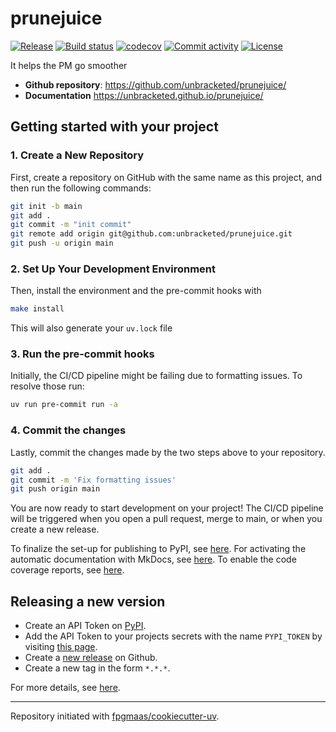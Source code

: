 # prunejuice

[![Release](https://img.shields.io/github/v/release/unbracketed/prunejuice)](https://img.shields.io/github/v/release/unbracketed/prunejuice)
[![Build status](https://img.shields.io/github/actions/workflow/status/unbracketed/prunejuice/main.yml?branch=main)](https://github.com/unbracketed/prunejuice/actions/workflows/main.yml?query=branch%3Amain)
[![codecov](https://codecov.io/gh/unbracketed/prunejuice/branch/main/graph/badge.svg)](https://codecov.io/gh/unbracketed/prunejuice)
[![Commit activity](https://img.shields.io/github/commit-activity/m/unbracketed/prunejuice)](https://img.shields.io/github/commit-activity/m/unbracketed/prunejuice)
[![License](https://img.shields.io/github/license/unbracketed/prunejuice)](https://img.shields.io/github/license/unbracketed/prunejuice)

It helps the PM go smoother

- **Github repository**: <https://github.com/unbracketed/prunejuice/>
- **Documentation** <https://unbracketed.github.io/prunejuice/>

## Getting started with your project

### 1. Create a New Repository

First, create a repository on GitHub with the same name as this project, and then run the following commands:

```bash
git init -b main
git add .
git commit -m "init commit"
git remote add origin git@github.com:unbracketed/prunejuice.git
git push -u origin main
```

### 2. Set Up Your Development Environment

Then, install the environment and the pre-commit hooks with

```bash
make install
```

This will also generate your `uv.lock` file

### 3. Run the pre-commit hooks

Initially, the CI/CD pipeline might be failing due to formatting issues. To resolve those run:

```bash
uv run pre-commit run -a
```

### 4. Commit the changes

Lastly, commit the changes made by the two steps above to your repository.

```bash
git add .
git commit -m 'Fix formatting issues'
git push origin main
```

You are now ready to start development on your project!
The CI/CD pipeline will be triggered when you open a pull request, merge to main, or when you create a new release.

To finalize the set-up for publishing to PyPI, see [here](https://fpgmaas.github.io/cookiecutter-uv/features/publishing/#set-up-for-pypi).
For activating the automatic documentation with MkDocs, see [here](https://fpgmaas.github.io/cookiecutter-uv/features/mkdocs/#enabling-the-documentation-on-github).
To enable the code coverage reports, see [here](https://fpgmaas.github.io/cookiecutter-uv/features/codecov/).

## Releasing a new version

- Create an API Token on [PyPI](https://pypi.org/).
- Add the API Token to your projects secrets with the name `PYPI_TOKEN` by visiting [this page](https://github.com/unbracketed/prunejuice/settings/secrets/actions/new).
- Create a [new release](https://github.com/unbracketed/prunejuice/releases/new) on Github.
- Create a new tag in the form `*.*.*`.

For more details, see [here](https://fpgmaas.github.io/cookiecutter-uv/features/cicd/#how-to-trigger-a-release).

---

Repository initiated with [fpgmaas/cookiecutter-uv](https://github.com/fpgmaas/cookiecutter-uv).
